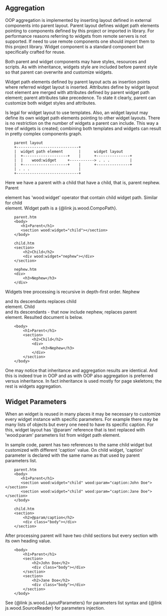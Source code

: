 ## Aggregation

OOP aggregation is implemented by inserting layout defined in external components into parent layout. Parent layout defines widget path elements pointing to components defined by this project or imported in library. For performance reasons referring to widgets from remote servers is not supported. If need to use remote components one should import them to this project library. Widget component is a standard component but specifically crafted for reuse.

Both parent and widget components may have styles, resources and scripts. As with inheritance, widgets style are included before parent style so that parent can overwrite and customize widgets.

Widget path elements defined by parent layout acts as insertion points where referred widget layout is inserted. Attributes define by widget layout root element are merged with attributes defined by parent widget path element; parent attributes take precedence. To state it clearly, parent can customize both widget styles and attributes.

Is legal for widget layout to use templates. Also, an widget layout may define its own widget path elements pointing to other widget layouts. There is no restriction on the number of widgets a parent can include. This way a tree of widgets is created; combining both templates and widgets can result in pretty complex components graph.

```
    parent layout
    +----------------------------+         
    |  widget path element       |      widget layout
    |  +--------------------+    |      +---------------+
    |  |    wood:widget     +-----------> . . .         |
    |  +--------------------+    |      +---------------+ 
    | . . .                      |
    +----------------------------+
```

Here we have a parent with a child that have a child, that is, parent nephew. Parent <section> element has 'wood:widget' operator that contain child widget path. Similar for child <div> element. Widget path is a {@link js.wood.CompoPath}.

```
    parent.htm
    <body>
       <h1>Parent</h1>
       <section wood:widget="child"></section>
    </body>
    
    child.htm
    <section>
        <h2>Child</h2>
        <div wood:widget="nephew"></div>
    </section>
    
    nephew.htm
    <div>
        <h3>Nephew</h3>
    </div>
```

Widgets tree processing is recursive in depth-first order. Nephew <div> and its descendants replaces child <div> element. Child <section> and its descendants - that now include nephew, replaces parent <section> element. Resulted document is below.

```
    <body>
        <h1>Parent</h1>
        <section>
            <h2>Child</h2>
            <div>
                <h3>Nephew</h3>
            </div>
        </section>
    </body>
```

One may notice that inheritance and aggregation results are identical. And this is indeed true in OOP and as with OOP also aggregation is preferred versus inheritance. In fact inheritance is used mostly for page skeletons; the rest is widgets aggregation.
    

## Widget Parameters

When an widget is reused in many places it may be necessary to customize every widget instance with specific parameters. For example there may be many lists of objects but every one need to have its specific caption. For this, widget layout has '@param' reference that is text replaced with 'wood:param' parameters list from widget path element.

In sample code, parent has two references to the same child widget but customized with different 'caption' value. On child widget, 'caption' parameter is declared with the same name as that used by parent parameters list.

```
    parent.htm
    <body>
       <h1>Parent</h1>
       <section wood:widget="child" wood:param="caption:John Doe"></section>
       <section wood:widget="child" wood:param="caption:Jane Doe"></section>
    </body>
    
    child.htm
    <section>
        <h2>@param/caption</h2>
        <div class="body"></div>
    </section>
```

After processing parent will have two child sections but every section with its own heading value.

```
    <body>
        <h1>Parent</h1>
        <section>
            <h2>John Doe</h2>
            <div class="body"></div>
        </section>
        <section>
            <h2>Jane Doe</h2>
            <div class="body"></div>
        </section>
    </body>
```

See {@link js.wood.LayoutParameters} for parameters list syntax and {@link js.wood.SourceReader} for parameters injection.

